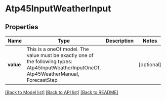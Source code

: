 # Atp45InputWeatherInput



## Properties
Name | Type | Description | Notes
------------ | ------------- | ------------- | -------------
**value** | This is a oneOf model. The value must be exactly one of the following types: Atp45InputWeatherInputOneOf, Atp45WeatherManual, ForecastStep |  | [optional] 




[[Back to Model list]](../README.md#models) [[Back to API list]](../README.md#api-endpoints) [[Back to README]](../README.md)


